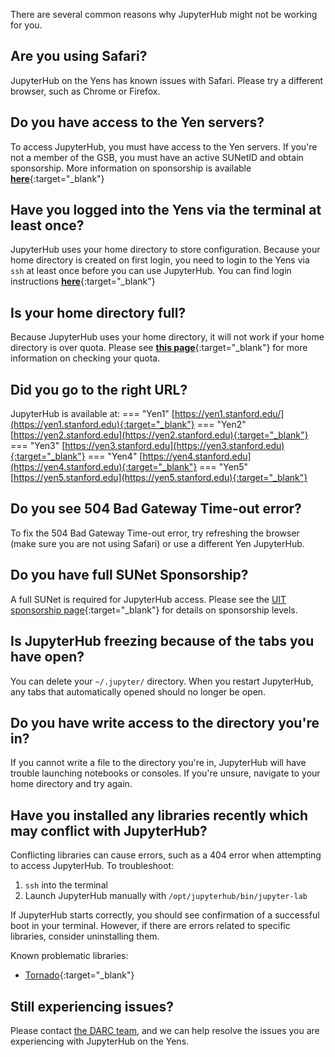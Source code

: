 There are several common reasons why JupyterHub might not be working for you.

## Are you using Safari?
JupyterHub on the Yens has known issues with Safari. Please try a different browser, such as Chrome or Firefox.

## Do you have access to the Yen servers? 
To access JupyterHub, you must have access to the Yen servers. If you're not a member of the GSB, you must have an active SUNetID and obtain sponsorship. More information on sponsorship is available [**here**](/_policies/collaborators/){:target="_blank"}

## Have you logged into the Yens via the terminal at least once?
JupyterHub uses your home directory to store configuration.  Because your home directory is created on first login, you need to login to the Yens via `ssh` at least once before you can use JupyterHub.  You can find login instructions [**here**](/_getting_started/how_access_yens/#log-in-to-the-yens){:target="_blank"}
 
## Is your home directory full?
Because JupyterHub uses your home directory, it will not work if your home directory is over quota. Please see [**this page**](/_user_guide/storage/#how-to-check-zfs-space-quota){:target="_blank"} for more information on checking your quota.

## Did you go to the right URL?
JupyterHub is available at:
=== "Yen1"
    [https://yen1.stanford.edu/](https://yen1.stanford.edu){:target="_blank"}
=== "Yen2"
    [https://yen2.stanford.edu](https://yen2.stanford.edu){:target="_blank"}
=== "Yen3"
    [https://yen3.stanford.edu](https://yen3.stanford.edu){:target="_blank"}
=== "Yen4"
    [https://yen4.stanford.edu](https://yen4.stanford.edu){:target="_blank"}
=== "Yen5"
    [https://yen5.stanford.edu](https://yen5.stanford.edu){:target="_blank"}


## Do you see 504 Bad Gateway Time-out error?
To fix the 504 Bad Gateway Time-out error, try refreshing the browser (make sure you are not using Safari) or use a different Yen JupyterHub.


## Do you have full SUNet Sponsorship?
A full SUNet is required for JupyterHub access. Please see the [UIT sponsorship page](https://uit.stanford.edu/service/sponsorship){:target="_blank"} for details on sponsorship levels.

## Is JupyterHub freezing because of the tabs you have open?
You can delete your `~/.jupyter/` directory. When you restart JupyterHub, any tabs that automatically opened should no longer be open.  

## Do you have write access to the directory you're in?
If you cannot write a file to the directory you're in, JupyterHub will have trouble launching notebooks or consoles. If you're unsure, navigate to your home directory and try again.

## Have you installed any libraries recently which may conflict with JupyterHub? 
Conflicting libraries can cause errors, such as a 404 error when attempting to access JupyterHub. To troubleshoot:

1. `ssh` into the terminal
2. Launch JupyterHub manually with `/opt/jupyterhub/bin/jupyter-lab` 

If JupyterHub starts correctly, you should see confirmation of a successful boot in your terminal. However, if there are errors related to specific libraries, consider uninstalling them.

Known problematic libraries:

- [Tornado](https://www.tornadoweb.org/en/stable/){:target="_blank"}


## Still experiencing issues?

Please contact [the DARC team](mailto:gsb_darcresearch@stanford.edu), and we can help resolve the issues you are experiencing with JupyterHub on the Yens.
